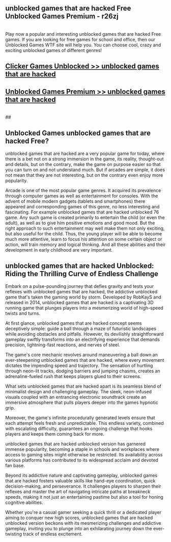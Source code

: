 ## unblocked games that are hacked Free Unblocked Games Premium - r26zj <br>
<br>
Play now a popular and interesting unblocked games that are hacked Free games. If you are looking for free games for school and office, then our Unblocked Games WTF site will help you. You can choose cool, crazy and exciting unblocked games of different genres!


##  [Clicker Games Unblocked >> unblocked games that are hacked](http://freeplayer.one?title=unblocked_games_that_are_hacked&ref=05)

##  [Unblocked Games Premium >> unblocked games that are hacked](http://freeplayer.one?title=unblocked_games_that_are_hacked&ref=05)
  <br>
  ##



## Unblocked Games unblocked games that are hacked Free?

unblocked games that are hacked are a very popular game for today, where there is a bet not on a strong immersion in the game, its reality, thought-out and details, but on the contrary, make the game on purpose easier so that you can turn on and not understand much. But if arcades are simple, it does not mean that they are not interesting, but on the contrary even enjoy more popularity.

Arcade is one of the most popular game genres. It acquired its prevalence through computer games as well as entertainment for consoles. With the advent of mobile modern gadgets (tablets and smartphones) there appeared and corresponding games of this genre, no less interesting and fascinating. For example unblocked games that are hacked unblocked 76 game. Any such game is created primarily to entertain the child (or even the adult), as well as to give him positive emotions and good mood. But the right approach to such entertainment may well make them not only exciting, but also useful for the child. Thus, the young player will be able to become much more attentive, learn to focus his attention on some certain object or action, will train memory and logical thinking. And all these abilities and their development in early childhood are very important.

##  unblocked games that are hacked Unblocked: Riding the Thrilling Curve of Endless Challenge

Embark on a pulse-pounding journey that defies gravity and tests your reflexes with unblocked games that are hacked, the addictive unblocked game that's taken the gaming world by storm. Developed by RobKayS and released in 2014, unblocked games that are hacked is a captivating 3D running game that plunges players into a mesmerizing world of high-speed twists and turns.

At first glance, unblocked games that are hacked concept seems deceptively simple: guide a ball through a maze of futuristic landscapes while avoiding obstacles and pitfalls. However, its devilishly straightforward gameplay swiftly transforms into an electrifying experience that demands precision, lightning-fast reactions, and nerves of steel.

The game's core mechanic revolves around maneuvering a ball down an ever-steepening unblocked games that are hacked, where every movement dictates the impending speed and trajectory. The sensation of hurtling through neon-lit tracks, dodging barriers and jumping chasms, creates an adrenaline-fueled rush that keeps players glued to their screens.

What sets unblocked games that are hacked apart is its seamless blend of minimalist design and challenging gameplay. The sleek, neon-infused visuals coupled with an entrancing electronic soundtrack create an immersive atmosphere that pulls players deeper into the games hypnotic grip.

Moreover, the game's infinite procedurally generated levels ensure that each attempt feels fresh and unpredictable. This endless variety, combined with escalating difficulty, guarantees an ongoing challenge that hooks players and keeps them coming back for more.

unblocked games that are hacked unblocked version has garnered immense popularity, becoming a staple in schools and workplaces where access to gaming sites might otherwise be restricted. Its availability across various platforms has contributed to its widespread acclaim and devoted fan base.

Beyond its addictive nature and captivating gameplay, unblocked games that are hacked fosters valuable skills like hand-eye coordination, quick decision-making, and perseverance. It challenges players to sharpen their reflexes and master the art of navigating intricate paths at breakneck speeds, making it not just an entertaining pastime but also a tool for honing cognitive abilities.

Whether you're a casual gamer seeking a quick thrill or a dedicated player aiming to conquer new high scores, unblocked games that are hacked unblocked version beckons with its mesmerizing challenges and addictive gameplay, inviting you to plunge into an exhilarating journey down the ever-twisting track of endless excitement.